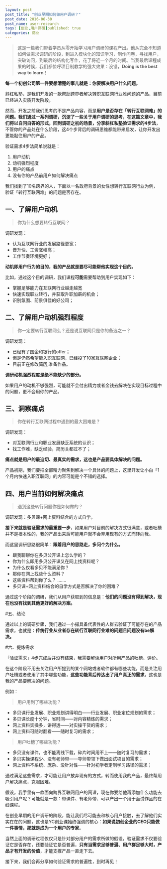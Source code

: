 ```yaml
---
layout: post
post_title: "创业早期如何做用户调研？"
post_date: 2016-06-30
post_name: user-research
tags: [创业,用户调研]published: true
categories: 商业
---
```

> 这是一篇我们带着学员从零开始学习用户调研的课程产出。他从完全不知道如何做需求调研的阶段，到进入模块化的知识学习，制作问卷，寻找用户，突破访问，到最后的结构化写作，花了将近一个月的时间。当我最后课程成果的时候，我们都惊呼项目制教学的强大效果：没错，**Doing is the best way to learn**！

**每一个初创公司第一件要想清楚的事儿就是：你要解决用户什么问题。**
 
斜杠私塾，是我们开发的一款帮助跨界者解决转职互联网行业难问题的产品，目前已经进入实质开发阶段。
 
然而，开发之前我们思考的不是产品内容，而是**用户是否存在「转行互联网难」的问题。**我们通过一系列调研，沉淀了一些关于用户调研的思考，在这篇文章中，我们将以自问自答的形式，回到调研之初的场景，分享斜杠私塾**验证需求的4步法**，不管你的产品处在什么阶段，这4个步背后的调研思维都能带来启发，让你开发出更能黏住用户的产品。

验证需求4步法简单说就是：

1. 用户动机
2. 动机强烈程度
3. 用户的痛点
4. 没有你的产品前用户如何解决痛点

我们找到了10名跨界的人，下面以一名政府背景的女性想转行互联网行业为例，验证「转行互联网难」的问题是否存在。
 
## 一、了解用户动机

> 你为什么想要转行互联网？

调研发现：
* 认为互联网行业的发展路径更宽；
* 晋升快、工资涨幅高；
* 工作节奏环境更好；

**动机即用户行为的目的，我的产品就是要尽可能帮他实现这个目的。**

比如，通过这个目的调研，我们课程**可能**需要帮助到用户实现如下：
- 掌握足够能力在互联网行业越走越宽
- 快速实现职业转行，并获取升职加薪的机会；
- 识别氛围、前景俱佳的好公司；
 
## 二、了解用户动机强烈程度

> 你一定要转行互联网么？还是说互联网只是你的备选之一？

调研发现：
* 已经有了国企和银行的offer；
* 但是仍然希望能入职互联网，已经投了10家互联网企业；
* 目前正在修改简历,准备作品。

**调研动机强烈程度是绝不能缺少的部分。**

如果用户的动机不够强烈，可能就不会付出精力或者金钱去解决在实现目标过程中的问题，更不会用你的产品。


## 三、洞察痛点

> 你在转行互联网过程中遇到的最大困难是？

调研发现：
* 对互联网行业和职业发展缺乏系统的认识；
* 找工作难，缺乏经验，简历关都过不了；

**痛点就是用户的最迫切、最真实的需求，这也是产品要具体解决的问题。**

产品初期，我们要把全部精力聚焦到解决一个具体的问题上，这里开发让小白「1个月内快速入职互联网」的内容可能是个不错的选择。


## 四、用户当前如何解决痛点

> 遇到这些转行问题你是如何做的？

调研发现：多贝课+网上资料结合的方式自学。

**接下来就是验证需求的最重要一步**，如果用户对目前的解决方式很满意，或者吐槽并不是根本性的，我的产品出来后可能用户就不会弃用现有的方式而转向我。

而这里调研思路很简单：**跟着用户的思路走，多问个为什么。**

* 跟我聊聊你在多贝公开课上怎么学的？
* 你为什么即用多贝公开课又在网上找资料呢？
* 为什么仅看多贝不能满足你？
* 那你在网上找些什么资料？
* 这些资料帮到你了么？
.......
* 多贝课+网上资料结合的自学方式是否解决了你的困难？

通过这个阶段的调研，我们从用户获取到的信息是：**他们的问题没有得到解决，现在也没有找到其他更好的解决方案。**

#五、结论

通过以上的调研步骤，我们通过一小撮具备代表性的人群去验证了可能存在的产品需求，也就是：**传统行业从业者存在转行互联网行业难的问题且问题没有be解决。**

#六、提炼需求

「验证需求」4步完成后并没有结束，我需要解读用户对所用产品的吐槽、评价。

在这个阶段不用去关注用户所提到的某个网站或者软件都有哪些功能，而是关注用户吐槽或者使用了其中哪些功能，**这些功能背后传达出了用户真正的需求**，这也是我的产品要解决的问题。

例如：

> 用户用到了哪些功能？

- 多贝课行业发展、职业规划讲得明白——行业发展、职业定位规划的需求；
- 多贝课长度十分钟，省时间——对内容精炼的需求；
- 网上资料实操多，讲得透——对实操干货的需求；
- 网上资料可随时翻看——随时复习的需求；

> 用户吐槽了哪些功能？

- 多贝没有课件，也不能离线下载，碎片时间用不上——随时复习的需求；
- 多贝实操课程少、没有老师带——导师带领下做出面试项目的需求；
- 网上资料不系统、庞杂、没针对性——针对初学者定制学习路径的需求；

通过满足这些需求，才可能让用户放弃现有的方式，转而使用我的产品，最终帮用户解决痛点，克服困难。

假设，我手里有一款面向跨界互联网用户的网课，现在你要给他再添加什么功能去吸引用户呢？可能就是一款：带课件、有老师带、可以产出一个用于面试作品的在线课程。

在创业早期的用户调研的阶段，能让我们尽可能去和核心用户接触，去了解他们实实在在的问题，这也是YC创业课始终强调的核心：**如果说初创企业的CEO只能做一件事情，那就是成为一个用户的专家**。

当然上面的调研过程仅仅只是针对部分用户的需求所做的假设，验证需求不仅要验证它是否存在，还要验证它是否普遍，**只有当需求足够普遍、用户群足够大时，产品才有开发的价值**，才能支撑产品一直走下去。

接下来，我们会再分享如何验证需求的普遍性，到时再见！

